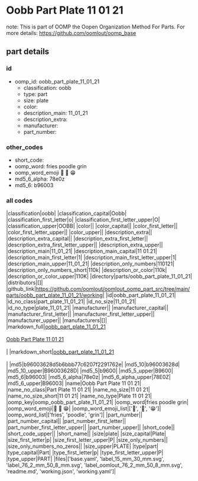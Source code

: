 # Oobb Part Plate 11 01 21  

note: This is part of OOMP the Oopen Organization Method For Parts. For more details: https://github.com/oomlout/oomp_base

##  part details





### id
* oomp_id: oobb_part_plate_11_01_21
  * classification: oobb
  * type: part
  * size: plate
  * color: 
  * description_main: 11_01_21
  * description_extra: 
  * manufacturer: 
  * part_number: 

### other_codes
* short_code: 
* oomp_word: fries poodle grin
* oomp_word_emoji :fries: :poodle: :grin:
* md5_6_alpha: 78e0z
* md5_6: b96003

### all codes 
|classification|oobb|
|classification_capital|Oobb|
|classification_first_letter|o|
|classification_first_letter_upper|O|
|classification_upper|OOBB|
|color||
|color_capital||
|color_first_letter||
|color_first_letter_upper||
|color_upper||
|description_extra||
|description_extra_capital||
|description_extra_first_letter||
|description_extra_first_letter_upper||
|description_extra_upper||
|description_main|11_01_21|
|description_main_capital|11 01.21|
|description_main_first_letter|1|
|description_main_first_letter_upper|1|
|description_main_upper|11_01_21|
|description_only_numbers|110121|
|description_only_numbers_short|110k|
|description_or_color|110k|
|description_or_color_upper|110K|
|directory|parts/oobb_part_plate_11_01_21|
|distributors|[]|
|github_link|https://github.com/oomlout/oomlout_oomp_part_src/tree/main/parts/oobb_part_plate_11_01_21/working|
|id|oobb_part_plate_11_01_21|
|id_no_class|part_plate_11_01_21|
|id_no_size|11_01_21|
|id_no_type|plate_11_01_21|
|manufacturer||
|manufacturer_capital||
|manufacturer_first_letter||
|manufacturer_first_letter_upper||
|manufacturer_upper||
|manufacturers|[]|
|markdown_full|[oobb_part_plate_11_01_21](https://github.com/oomlout/oomlout_oomp_part_src/tree/main/parts/oobb_part_plate_11_01_21/working)<br>[](https://github.com/oomlout/oomlout_oomp_part_src/tree/main/parts/oobb_part_plate_11_01_21/working)<br>[Oobb Part Plate 11 01 21](https://github.com/oomlout/oomlout_oomp_part_src/tree/main/parts/oobb_part_plate_11_01_21/working)<br><br>|
|markdown_short|[oobb_part_plate_11_01_21](https://github.com/oomlout/oomlout_oomp_part_src/tree/main/parts/oobb_part_plate_11_01_21/working)<br><br>|
|md5|b96003628d5b6bbb77c6207f2291762e|
|md5_10|b96003628d|
|md5_10_upper|B96003628D|
|md5_5|b9600|
|md5_5_upper|B9600|
|md5_6|b96003|
|md5_6_alpha|78e0z|
|md5_6_alpha_upper|78E0Z|
|md5_6_upper|B96003|
|name|Oobb Part Plate 11 01 21|
|name_no_class|Part Plate 11 01 21|
|name_no_size|11 01 21|
|name_no_size_short|11 01 21|
|name_no_type|Plate 11 01 21|
|oomp_key|oomp_oobb_part_plate_11_01_21|
|oomp_word|fries poodle grin|
|oomp_word_emoji|:fries: :poodle: :grin:|
|oomp_word_emoji_list|[':fries:', ':poodle:', ':grin:']|
|oomp_word_list|['fries', 'poodle', 'grin']|
|part_number||
|part_number_capital||
|part_number_first_letter||
|part_number_first_letter_upper||
|part_number_upper||
|short_code||
|short_code_upper||
|short_name||
|size|plate|
|size_capital|Plate|
|size_first_letter|p|
|size_first_letter_upper|P|
|size_only_numbers||
|size_only_numbers_no_zeros||
|size_upper|PLATE|
|type|part|
|type_capital|Part|
|type_first_letter|p|
|type_first_letter_upper|P|
|type_upper|PART|
|files|['base.yaml', 'label_15_mm_30_mm.svg', 'label_76_2_mm_50_8_mm.svg', 'label_oomlout_76_2_mm_50_8_mm.svg', 'readme.md', 'working.json', 'working.yaml']|
